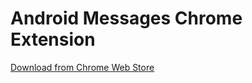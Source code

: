 # Android Messages Chrome Extension

[Download from Chrome Web Store](https://chrome.google.com/webstore/detail/jfdljcfpodnifhgicdjefibjionmfmcg/publish-accepted?authuser=0&hl=en-US)